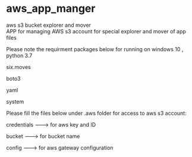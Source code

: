 # aws_app_manger
aws s3 bucket explorer and mover  
APP for managing AWS s3 account for special explorer and mover of app files

Please note the requirment packages below for running on windows 10 , python 3.7

six.moves

boto3

yaml

system

Please fill the files below under .aws folder for access to aws s3 account: 

credentials ---> for aws key and ID

bucket      ---> for bucket name

config      ---> for aws gateway configuration
